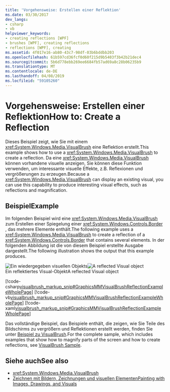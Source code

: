 ```yaml
---
title: 'Vorgehensweise: Erstellen einer Reflektion'
ms.date: 03/30/2017
dev_langs:
- csharp
- vb
helpviewer_keywords:
- creating reflections [WPF]
- brushes [WPF], creating reflections
- reflections [WPF], creating
ms.assetid: 4f017e16-ab80-43c7-98df-03b6bddbb203
ms.openlocfilehash: 61b597cd36fcf0d60f215d9b5403f3b42b21dec4
ms.sourcegitcommit: 5b6d778ebb269ee6684fb57ad69a8c28b06235b9
ms.translationtype: MT
ms.contentlocale: de-DE
ms.lasthandoff: 04/08/2019
ms.locfileid: "59105260"
---
```

# <a name="how-to-create-a-reflection"></a><span data-ttu-id="6b15a-102">Vorgehensweise: Erstellen einer Reflektion</span><span class="sxs-lookup"><span data-stu-id="6b15a-102">How to: Create a Reflection</span></span>
<span data-ttu-id="6b15a-103">Dieses Beispiel zeigt, wie Sie mit einem <xref:System.Windows.Media.VisualBrush> eine Reflektion erstellt.</span><span class="sxs-lookup"><span data-stu-id="6b15a-103">This example shows how to use a <xref:System.Windows.Media.VisualBrush> to create a reflection.</span></span> <span data-ttu-id="6b15a-104">Da eine <xref:System.Windows.Media.VisualBrush> können vorhandene visuelle anzeigen, Sie können diese Funktion verwenden, um interessante visuelle Effekte, z.B. Reflexionen und vergrößerungen zu erzeugen.</span><span class="sxs-lookup"><span data-stu-id="6b15a-104">Because a <xref:System.Windows.Media.VisualBrush> can display an existing visual, you can use this capability to produce interesting visual effects, such as reflections and magnification.</span></span>  
  
## <a name="example"></a><span data-ttu-id="6b15a-105">Beispiel</span><span class="sxs-lookup"><span data-stu-id="6b15a-105">Example</span></span>  
 <span data-ttu-id="6b15a-106">Im folgenden Beispiel wird eine <xref:System.Windows.Media.VisualBrush> zum Erstellen einer Spiegelung einer <xref:System.Windows.Controls.Border> , das mehrere Elemente enthält.</span><span class="sxs-lookup"><span data-stu-id="6b15a-106">The following example uses a <xref:System.Windows.Media.VisualBrush> to create a reflection of a <xref:System.Windows.Controls.Border> that contains several elements.</span></span> <span data-ttu-id="6b15a-107">In der folgenden Abbildung ist die von diesem Beispiel erstellte Ausgabe dargestellt.</span><span class="sxs-lookup"><span data-stu-id="6b15a-107">The following illustration shows the output that this example produces.</span></span>  
  
 <span data-ttu-id="6b15a-108">![Ein wiedergegeben visuellen Objekts](./media/graphicsmm-visualbrush-reflection-small.jpg "Graphicsmm_visualbrush_reflection_small")</span><span class="sxs-lookup"><span data-stu-id="6b15a-108">![A reflected Visual object](./media/graphicsmm-visualbrush-reflection-small.jpg "graphicsmm_visualbrush_reflection_small")</span></span>  
<span data-ttu-id="6b15a-109">Ein reflektiertes Visual-Objekt</span><span class="sxs-lookup"><span data-stu-id="6b15a-109">A reflected Visual object</span></span>  
  
 [!code-csharp[visualbrush_markup_snip#GraphicsMMVisualBrushReflectionExampleWholePage](~/samples/snippets/csharp/VS_Snippets_Wpf/visualbrush_markup_snip/CSharp/ReflectionExample.cs#graphicsmmvisualbrushreflectionexamplewholepage)]
 [!code-vb[visualbrush_markup_snip#GraphicsMMVisualBrushReflectionExampleWholePage](~/samples/snippets/visualbasic/VS_Snippets_Wpf/visualbrush_markup_snip/visualbasic/reflectionexample.vb#graphicsmmvisualbrushreflectionexamplewholepage)]
 [!code-xaml[visualbrush_markup_snip#GraphicsMMVisualBrushReflectionExampleWholePage](~/samples/snippets/xaml/VS_Snippets_Wpf/visualbrush_markup_snip/XAML/ReflectionExample.xaml#graphicsmmvisualbrushreflectionexamplewholepage)]  
  
 <span data-ttu-id="6b15a-110">Das vollständige Beispiel, das Beispiele enthält, die zeigen, wie Sie Teile des Bildschirms zu vergrößern und Reflektionen erstellt werden, finden Sie unter [Beispiel zu VisualBrush](https://go.microsoft.com/fwlink/?LinkID=160049).</span><span class="sxs-lookup"><span data-stu-id="6b15a-110">For the complete sample, which includes examples that show how to magnify parts of the screen and how to create reflections, see [VisualBrush Sample](https://go.microsoft.com/fwlink/?LinkID=160049).</span></span>  
  
## <a name="see-also"></a><span data-ttu-id="6b15a-111">Siehe auch</span><span class="sxs-lookup"><span data-stu-id="6b15a-111">See also</span></span>

- <xref:System.Windows.Media.VisualBrush>
- [<span data-ttu-id="6b15a-112">Zeichnen mit Bildern, Zeichnungen und visuellen Elementen</span><span class="sxs-lookup"><span data-stu-id="6b15a-112">Painting with Images, Drawings, and Visuals</span></span>](painting-with-images-drawings-and-visuals.md)
